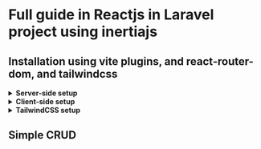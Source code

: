 # Full guide in Reactjs in Laravel project using inertiajs

## Installation using vite plugins, and react-router-dom, and tailwindcss

<details>
<summary>
    <b>Server-side setup</b>
</summary>
<br />
     
1. **First, install the Inertia server-side adapter using the Composer package manager.**

```
composer require inertiajs/inertia-laravel
```

2. **Root template**
<p>
    Next, set up the root template that will be loaded on the first-page visit to your application <code>resources/views/app.blade.php</code>. This will be used to load your site assets (CSS and JavaScript), and will also contain a root in which to boot your JavaScript application.
</p>


        
```
<!DOCTYPE html>
<html lang="en">
  <head>
    <meta charset="utf-8" />
    <meta name="viewport" content="width=device-width, initial-scale=1.0, maximum-scale=1.0" />
    @vite('resources/js/app.js')
    @inertiaHead
  </head>
  <body>
    @inertia
  </body>
</html>
```

3. **Middleware**
<p>
Next, we need to set up the Inertia middleware. You can accomplish this by publishing the <code>HandleInertiaRequests</code> middleware to your application, which can be done using the following Artisan command.
</p>

```
php artisan inertia:middleware
```

<p>
Once the middleware has been published, register the <code>HandleInertiaRequests</code> middleware in your <code>App\Http\Kernel</code> as the last item in your web middleware group.
</p>

```
'web' => [
    // ...
    \App\Http\Middleware\HandleInertiaRequests::class,
],
```

</details>


<details>
<summary>
    <b>Client-side setup</b>
</summary>
<br />

1. **Install dependencies - Install inertia, vite, and router**
<p>
First, install the Inertia client-side adapter corresponding to your framework of choice.
</p>

```
npm install @inertiajs/react @vitejs/plugin-react react-router-dom
```

2. **Initialize the Inertia app**
<p>
Next, update your main JavaScript file to boot your Inertia app. To accomplish this, we'll initialize the client-side framework with the base Inertia component <code>resources/js/app.jsx</code>.
</p>

```
import { createInertiaApp } from '@inertiajs/react'
import { createRoot } from 'react-dom/client'

createInertiaApp({
  resolve: name => {
    const pages = import.meta.glob('./Pages/**/*.jsx', { eager: true })
    return pages[`./Pages/${name}.jsx`]
  },
  setup({ el, App, props }) {
    createRoot(el).render(<App {...props} />)
  },
})
```

3. **Install Styled Components** 

```
npm install styled-components
```

</details>

<details>
    <summary>
        <b>TailwindCSS setup</b>
    </summary>
    <br />
</details>

## Simple CRUD 



























